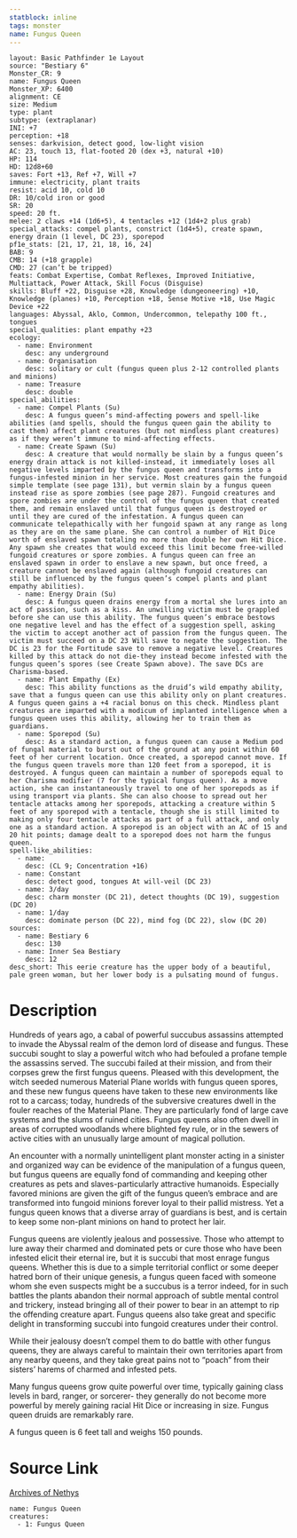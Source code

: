 ```yaml
---
statblock: inline
tags: monster
name: Fungus Queen
---
```

```statblock
layout: Basic Pathfinder 1e Layout
source: "Bestiary 6"
Monster_CR: 9
name: Fungus Queen
Monster_XP: 6400
alignment: CE
size: Medium
type: plant
subtype: (extraplanar)
INI: +7
perception: +18
senses: darkvision, detect good, low-light vision
AC: 23, touch 13, flat-footed 20 (dex +3, natural +10)
HP: 114
HD: 12d8+60
saves: Fort +13, Ref +7, Will +7
immune: electricity, plant traits
resist: acid 10, cold 10
DR: 10/cold iron or good
SR: 20
speed: 20 ft.
melee: 2 claws +14 (1d6+5), 4 tentacles +12 (1d4+2 plus grab)
special_attacks: compel plants, constrict (1d4+5), create spawn, energy drain (1 level, DC 23), sporepod
pf1e_stats: [21, 17, 21, 18, 16, 24]
BAB: 9
CMB: 14 (+18 grapple)
CMD: 27 (can’t be tripped)
feats: Combat Expertise, Combat Reflexes, Improved Initiative, Multiattack, Power Attack, Skill Focus (Disguise)
skills: Bluff +22, Disguise +28, Knowledge (dungeoneering) +10, Knowledge (planes) +10, Perception +18, Sense Motive +18, Use Magic Device +22
languages: Abyssal, Aklo, Common, Undercommon, telepathy 100 ft., tongues
special_qualities: plant empathy +23
ecology:
  - name: Environment
    desc: any underground
  - name: Organisation
    desc: solitary or cult (fungus queen plus 2-12 controlled plants and minions)
  - name: Treasure
    desc: double
special_abilities:
  - name: Compel Plants (Su)
    desc: A fungus queen’s mind-affecting powers and spell-like abilities (and spells, should the fungus queen gain the ability to cast them) affect plant creatures (but not mindless plant creatures) as if they weren’t immune to mind-affecting effects.
  - name: Create Spawn (Su)
    desc: A creature that would normally be slain by a fungus queen’s energy drain attack is not killed-instead, it immediately loses all negative levels imparted by the fungus queen and transforms into a fungus-infested minion in her service. Most creatures gain the fungoid simple template (see page 131), but vermin slain by a fungus queen instead rise as spore zombies (see page 287). Fungoid creatures and spore zombies are under the control of the fungus queen that created them, and remain enslaved until that fungus queen is destroyed or until they are cured of the infestation. A fungus queen can communicate telepathically with her fungoid spawn at any range as long as they are on the same plane. She can control a number of Hit Dice worth of enslaved spawn totaling no more than double her own Hit Dice. Any spawn she creates that would exceed this limit become free-willed fungoid creatures or spore zombies. A fungus queen can free an enslaved spawn in order to enslave a new spawn, but once freed, a creature cannot be enslaved again (although fungoid creatures can still be influenced by the fungus queen’s compel plants and plant empathy abilities).
  - name: Energy Drain (Su)
    desc: A fungus queen drains energy from a mortal she lures into an act of passion, such as a kiss. An unwilling victim must be grappled before she can use this ability. The fungus queen’s embrace bestows one negative level and has the effect of a suggestion spell, asking the victim to accept another act of passion from the fungus queen. The victim must succeed on a DC 23 Will save to negate the suggestion. The DC is 23 for the Fortitude save to remove a negative level. Creatures killed by this attack do not die-they instead become infested with the fungus queen’s spores (see Create Spawn above). The save DCs are Charisma-based.
  - name: Plant Empathy (Ex)
    desc: This ability functions as the druid’s wild empathy ability, save that a fungus queen can use this ability only on plant creatures. A fungus queen gains a +4 racial bonus on this check. Mindless plant creatures are imparted with a modicum of implanted intelligence when a fungus queen uses this ability, allowing her to train them as guardians.
  - name: Sporepod (Su)
    desc: As a standard action, a fungus queen can cause a Medium pod of fungal material to burst out of the ground at any point within 60 feet of her current location. Once created, a sporepod cannot move. If the fungus queen travels more than 120 feet from a sporepod, it is destroyed. A fungus queen can maintain a number of sporepods equal to her Charisma modifier (7 for the typical fungus queen). As a move action, she can instantaneously travel to one of her sporepods as if using transport via plants. She can also choose to spread out her tentacle attacks among her sporepods, attacking a creature within 5 feet of any sporepod with a tentacle, though she is still limited to making only four tentacle attacks as part of a full attack, and only one as a standard action. A sporepod is an object with an AC of 15 and 20 hit points; damage dealt to a sporepod does not harm the fungus queen.
spell-like_abilities:
  - name:
    desc: (CL 9; Concentration +16)
  - name: Constant
    desc: detect good, tongues At will-veil (DC 23)
  - name: 3/day
    desc: charm monster (DC 21), detect thoughts (DC 19), suggestion (DC 20)
  - name: 1/day
    desc: dominate person (DC 22), mind fog (DC 22), slow (DC 20)
sources:
  - name: Bestiary 6
    desc: 130
  - name: Inner Sea Bestiary
    desc: 12
desc_short: This eerie creature has the upper body of a beautiful, pale green woman, but her lower body is a pulsating mound of fungus.
```
# Description
Hundreds of years ago, a cabal of powerful succubus assassins attempted to invade the Abyssal realm of the demon lord of disease and fungus. These succubi sought to slay a powerful witch who had befouled a profane temple the assassins served. The succubi failed at their mission, and from their corpses grew the first fungus queens. Pleased with this development, the witch seeded numerous Material Plane worlds with fungus queen spores, and these new fungus queens have taken to these new environments like rot to a carcass; today, hundreds of the subversive creatures dwell in the fouler reaches of the Material Plane. They are particularly fond of large cave systems and the slums of ruined cities. Fungus queens also often dwell in areas of corrupted woodlands where blighted fey rule, or in the sewers of active cities with an unusually large amount of magical pollution. 

An encounter with a normally unintelligent plant monster acting in a sinister and organized way can be evidence of the manipulation of a fungus queen, but fungus queens are equally fond of commanding and keeping other creatures as pets and slaves-particularly attractive humanoids. Especially favored minions are given the gift of the fungus queen’s embrace and are transformed into fungoid minions forever loyal to their pallid mistress. Yet a fungus queen knows that a diverse array of guardians is best, and is certain to keep some non-plant minions on hand to protect her lair. 

Fungus queens are violently jealous and possessive. Those who attempt to lure away their charmed and dominated pets or cure those who have been infested elicit their eternal ire, but it is succubi that most enrage fungus queens. Whether this is due to a simple territorial conflict or some deeper hatred born of their unique genesis, a fungus queen faced with someone whom she even suspects might be a succubus is a terror indeed, for in such battles the plants abandon their normal approach of subtle mental control and trickery, instead bringing all of their power to bear in an attempt to rip the offending creature apart. Fungus queens also take great and specific delight in transforming succubi into fungoid creatures under their control. 

While their jealousy doesn’t compel them to do battle with other fungus queens, they are always careful to maintain their own territories apart from any nearby queens, and they take great pains not to “poach” from their sisters’ harems of charmed and infested pets. 

Many fungus queens grow quite powerful over time, typically gaining class levels in bard, ranger, or sorcerer- they generally do not become more powerful by merely gaining racial Hit Dice or increasing in size. Fungus queen druids are remarkably rare. 

A fungus queen is 6 feet tall and weighs 150 pounds.
# Source Link
[Archives of Nethys](https://aonprd.com/MonsterDisplay.aspx?ItemName=Fungus%20Queen)
```encounter-table
name: Fungus Queen
creatures:
  - 1: Fungus Queen
```
